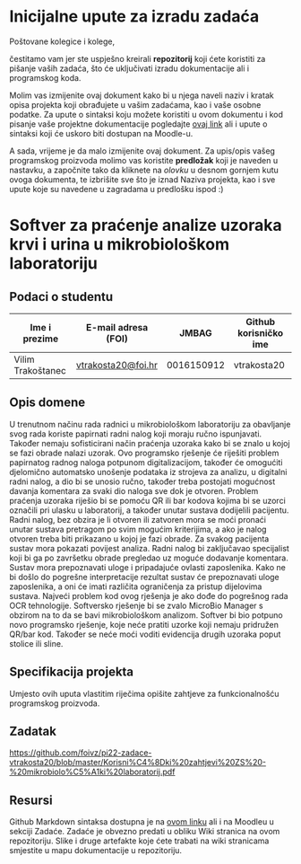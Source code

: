 # Inicijalne upute za izradu zadaća
Poštovane kolegice i kolege, 

čestitamo vam jer ste uspješno kreirali **repozitorij** koji ćete koristiti za pišanje vaših zadaća, što će uključivati izradu dokumentacije ali i programskog koda.

Molim vas izmijenite ovaj dokument kako bi u njega naveli naziv i kratak opisa projekta koji obrađujete u vašim zadaćama, kao i vaše osobne podatke. Za upute o sintaksi koju možete koristiti u ovom dokumentu i kod pisanje vaše projektne dokumentacije pogledajte [ovaj link](https://guides.github.com/features/mastering-markdown/) ali i upute o sintaksi koji će uskoro biti dostupan na Moodle-u. 

A sada, vrijeme je da malo izmijenite ovaj dokument. Za upis/opis vašeg programskog proizvoda molimo vas koristite **predložak** koji je naveden u nastavku, a započnite tako da kliknete na *olovku* u desnom gornjem kutu ovoga dokumenta, te izbrišite sve što je iznad Naziva projekta, kao i sve upute koje su navedene u zagradama u predlošku ispod :) 

# Softver za praćenje analize uzoraka krvi i urina u mikrobiološkom laboratoriju


## Podaci o studentu


Ime i prezime     |  E-mail adresa (FOI) |    JMBAG    | Github korisničko ime
----------------  |  ------------------  | ----------- | ---------------------
Vilim Trakoštanec |  vtrakosta20@foi.hr  | 0016150912  |      vtrakosta20


## Opis domene
U trenutnom načinu rada radnici u mikrobiološkom laboratoriju za obavljanje svog rada koriste papirnati radni nalog koji moraju ručno ispunjavati. Također nemaju sofisticirani način praćenja uzoraka kako bi se znalo u kojoj se fazi obrade nalazi uzorak. 
Ovo programsko rješenje će riješiti problem papirnatog radnog naloga potpunom digitalizacijom, također će omogućiti djelomično automatsko unošenje podataka iz strojeva za analizu, u digitalni radni nalog, a dio bi se unosio ručno, također treba postojati mogućnost  davanja komentara za svaki dio naloga sve dok je otvoren. Problem praćenja uzoraka riješio bi se pomoću QR ili bar kodova kojima bi se uzorci označili pri ulasku u laboratorij, a također unutar sustava dodijelili pacijentu. Radni nalog, bez obzira je li otvoren ili zatvoren mora se moći pronaći unutar sustava pretragom po svim mogućim kriterijima, a ako je nalog otvoren treba biti prikazano u kojoj je fazi obrade. Za svakog pacijenta sustav mora pokazati povijest analiza. Radni nalog bi zaključavao specijalist koji bi ga po završetku obrade pregledao uz moguće dodavanje komentara. Sustav mora prepoznavati uloge i pripadajuće ovlasti zaposlenika. 
Kako ne bi došlo do pogrešne interpretacije rezultat sustav će prepoznavati uloge zaposlenika, a oni će imati različita ograničenja za pristup dijelovima sustava. 
Najveći problem kod ovog rješenja je ako dođe do pogrešnog rada OCR tehnologije. 
Softversko rješenje bi se zvalo MicroBio Manager s obzirom na to da se bavi mikrobiološkom analizom. Softver bi bio potpuno novo programsko rješenje, koje neće pratiti uzorke koji nemaju pridružen QR/bar kod. Također se neće moći voditi evidencija drugih uzoraka poput stolice ili sline.




## Specifikacija projekta
Umjesto ovih uputa vlastitim riječima opišite zahtjeve za funkcionalnošću programskog proizvoda.

## Zadatak
https://github.com/foivz/pi22-zadace-vtrakosta20/blob/master/Korisni%C4%8Dki%20zahtjevi%20ZS%20-%20mikrobiolo%C5%A1ki%20laboratorij.pdf

## Resursi
Github Markdown sintaksa dostupna je na [ovom linku](https://guides.github.com/features/mastering-markdown/) ali i na Moodleu u sekciji Zadaće.
Zadaće je obvezno predati u obliku Wiki stranica na ovom repozitoriju. Slike i druge artefakte koje ćete trabati na wiki stranicama smjestite u mapu dokumentacije u repozitoriju. 

